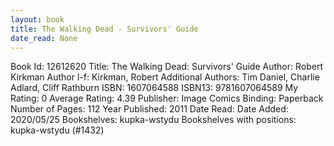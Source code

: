 ```yaml
---
layout: book
title: The Walking Dead - Survivors' Guide
date_read: None
---
```


Book Id: 12612620
Title: The Walking Dead: Survivors' Guide
Author: Robert Kirkman
Author l-f: Kirkman, Robert
Additional Authors: Tim Daniel, Charlie Adlard, Cliff Rathburn
ISBN: 1607064588
ISBN13: 9781607064589
My Rating: 0
Average Rating: 4.39
Publisher: Image Comics
Binding: Paperback
Number of Pages: 112
Year Published: 2011
Date Read: 
Date Added: 2020/05/25
Bookshelves: kupka-wstydu
Bookshelves with positions: kupka-wstydu (#1432)


